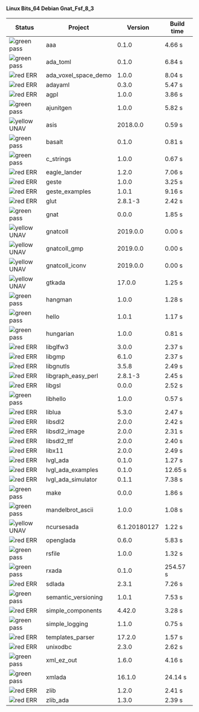 #### Linux Bits_64 Debian Gnat_Fsf_8_3

| Status | Project | Version | Build time |
| --- | --- | --- | --- |
|![green](https://placehold.it/8/00aa00/000000?text=+) pass | aaa | 0.1.0 |  4.66 s |
|![green](https://placehold.it/8/00aa00/000000?text=+) pass | ada_toml | 0.1.0 |  6.84 s |
|![red](https://placehold.it/8/ff0000/000000?text=+) ERR  | ada_voxel_space_demo | 1.0.0 |  8.04 s |
|![red](https://placehold.it/8/ff0000/000000?text=+) ERR  | adayaml | 0.3.0 |  5.47 s |
|![red](https://placehold.it/8/ff0000/000000?text=+) ERR  | agpl | 1.0.0 |  3.86 s |
|![green](https://placehold.it/8/00aa00/000000?text=+) pass | ajunitgen | 1.0.0 |  5.82 s |
|![yellow](https://placehold.it/8/ffbb00/000000?text=+) UNAV | asis | 2018.0.0 |  0.59 s |
|![green](https://placehold.it/8/00aa00/000000?text=+) pass | basalt | 0.1.0 |  0.81 s |
|![green](https://placehold.it/8/00aa00/000000?text=+) pass | c_strings | 1.0.0 |  0.67 s |
|![red](https://placehold.it/8/ff0000/000000?text=+) ERR  | eagle_lander | 1.2.0 |  7.06 s |
|![red](https://placehold.it/8/ff0000/000000?text=+) ERR  | geste | 1.0.0 |  3.25 s |
|![red](https://placehold.it/8/ff0000/000000?text=+) ERR  | geste_examples | 1.0.1 |  9.16 s |
|![red](https://placehold.it/8/ff0000/000000?text=+) ERR  | glut | 2.8.1-3 |  2.42 s |
|![green](https://placehold.it/8/00aa00/000000?text=+) pass | gnat | 0.0.0 |  1.85 s |
|![yellow](https://placehold.it/8/ffbb00/000000?text=+) UNAV | gnatcoll | 2019.0.0 |  0.00 s |
|![yellow](https://placehold.it/8/ffbb00/000000?text=+) UNAV | gnatcoll_gmp | 2019.0.0 |  0.00 s |
|![yellow](https://placehold.it/8/ffbb00/000000?text=+) UNAV | gnatcoll_iconv | 2019.0.0 |  0.00 s |
|![yellow](https://placehold.it/8/ffbb00/000000?text=+) UNAV | gtkada | 17.0.0 |  1.25 s |
|![green](https://placehold.it/8/00aa00/000000?text=+) pass | hangman | 1.0.0 |  1.28 s |
|![green](https://placehold.it/8/00aa00/000000?text=+) pass | hello | 1.0.1 |  1.17 s |
|![green](https://placehold.it/8/00aa00/000000?text=+) pass | hungarian | 1.0.0 |  0.81 s |
|![red](https://placehold.it/8/ff0000/000000?text=+) ERR  | libglfw3 | 3.0.0 |  2.37 s |
|![red](https://placehold.it/8/ff0000/000000?text=+) ERR  | libgmp | 6.1.0 |  2.37 s |
|![red](https://placehold.it/8/ff0000/000000?text=+) ERR  | libgnutls | 3.5.8 |  2.49 s |
|![red](https://placehold.it/8/ff0000/000000?text=+) ERR  | libgraph_easy_perl | 2.8.1-3 |  2.45 s |
|![red](https://placehold.it/8/ff0000/000000?text=+) ERR  | libgsl | 0.0.0 |  2.52 s |
|![green](https://placehold.it/8/00aa00/000000?text=+) pass | libhello | 1.0.0 |  0.57 s |
|![red](https://placehold.it/8/ff0000/000000?text=+) ERR  | liblua | 5.3.0 |  2.47 s |
|![red](https://placehold.it/8/ff0000/000000?text=+) ERR  | libsdl2 | 2.0.0 |  2.42 s |
|![red](https://placehold.it/8/ff0000/000000?text=+) ERR  | libsdl2_image | 2.0.0 |  2.31 s |
|![red](https://placehold.it/8/ff0000/000000?text=+) ERR  | libsdl2_ttf | 2.0.0 |  2.40 s |
|![red](https://placehold.it/8/ff0000/000000?text=+) ERR  | libx11 | 2.0.0 |  2.49 s |
|![red](https://placehold.it/8/ff0000/000000?text=+) ERR  | lvgl_ada | 0.1.0 |  1.27 s |
|![red](https://placehold.it/8/ff0000/000000?text=+) ERR  | lvgl_ada_examples | 0.1.0 |  12.65 s |
|![red](https://placehold.it/8/ff0000/000000?text=+) ERR  | lvgl_ada_simulator | 0.1.1 |  7.38 s |
|![green](https://placehold.it/8/00aa00/000000?text=+) pass | make | 0.0.0 |  1.86 s |
|![green](https://placehold.it/8/00aa00/000000?text=+) pass | mandelbrot_ascii | 1.0.0 |  1.08 s |
|![yellow](https://placehold.it/8/ffbb00/000000?text=+) UNAV | ncursesada | 6.1.20180127 |  1.22 s |
|![red](https://placehold.it/8/ff0000/000000?text=+) ERR  | openglada | 0.6.0 |  5.83 s |
|![green](https://placehold.it/8/00aa00/000000?text=+) pass | rsfile | 1.0.0 |  1.32 s |
|![green](https://placehold.it/8/00aa00/000000?text=+) pass | rxada | 0.1.0 |  254.57 s |
|![red](https://placehold.it/8/ff0000/000000?text=+) ERR  | sdlada | 2.3.1 |  7.26 s |
|![green](https://placehold.it/8/00aa00/000000?text=+) pass | semantic_versioning | 1.0.1 |  7.53 s |
|![red](https://placehold.it/8/ff0000/000000?text=+) ERR  | simple_components | 4.42.0 |  3.28 s |
|![green](https://placehold.it/8/00aa00/000000?text=+) pass | simple_logging | 1.1.0 |  0.75 s |
|![red](https://placehold.it/8/ff0000/000000?text=+) ERR  | templates_parser | 17.2.0 |  1.57 s |
|![red](https://placehold.it/8/ff0000/000000?text=+) ERR  | unixodbc | 2.3.0 |  2.62 s |
|![green](https://placehold.it/8/00aa00/000000?text=+) pass | xml_ez_out | 1.6.0 |  4.16 s |
|![green](https://placehold.it/8/00aa00/000000?text=+) pass | xmlada | 16.1.0 |  24.14 s |
|![red](https://placehold.it/8/ff0000/000000?text=+) ERR  | zlib | 1.2.0 |  2.41 s |
|![red](https://placehold.it/8/ff0000/000000?text=+) ERR  | zlib_ada | 1.3.0 |  2.39 s |
